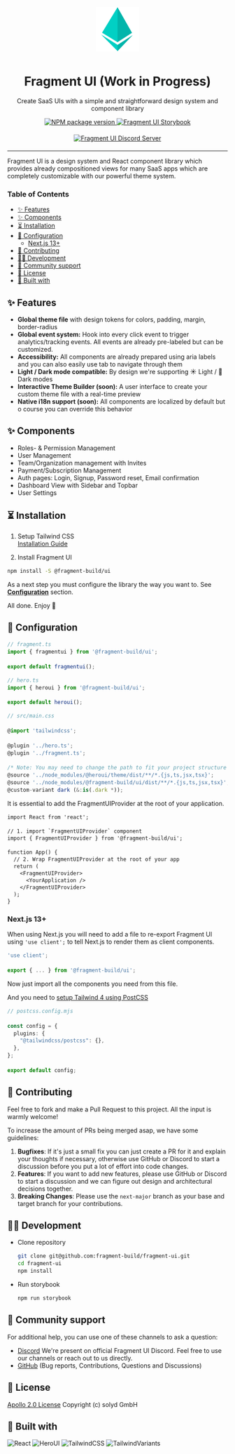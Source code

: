 <div align="center">
  <img style="height: 100px; margin-bottom: 10px;" src="public/assets/logo.svg" alt="Logo - Fragment UI" />
</div>
<div align="center">
  <h1>Fragment UI (Work in Progress)</h1>
  <p>Create SaaS UIs with a simple and straightforward design system and component library</p>
  <a href="https://www.npmjs.org/package/@fragment-build/ui">
    <img alt="NPM package version" src="https://img.shields.io/npm/v/@fragment-build/ui?label=npm&logo=npm">
  </a>
  <a href="https://fragment-build.github.io/fragment-ui/">
    <img alt="Fragment UI Storybook" src="https://raw.githubusercontent.com/storybookjs/brand/main/badge/badge-storybook.svg">
  </a>
</div>
<div align="center" style="margin: 20px">
  <a href="https://discord.gg/A4GrRkgpym">
    <img alt="Fragment UI Discord Server" src="https://img.shields.io/badge/join_discord_-7289da.svg?style=for-the-badge&logo=discord&logoColor=white">
  </a>
</div>

---

Fragment UI is a design system and React component library which provides already compositioned views for many SaaS apps which are completely customizable with our powerful theme system.

### Table of Contents
- [✨ Features](#-features)
- [✨ Components](#-components)
- [⏳ Installation](#-installation)
- [🔧 Configuration](#-configuration)
  - [Next.js 13+](#nextjs-13)
- [🤝 Contributing](#-contributing)
- [👨‍💻 Development](#-development)
- [🤝 Community support](#-community-support)
- [📝 License](#-license)
- [🔧 Built with](#-built-with)

## ✨ Features

- **Global theme file** with design tokens for colors, padding, margin, border-radius
- **Global event system:** Hook into every click event to trigger analytics/tracking events. All events are already pre-labeled but can be customized.
- **Accessibility:** All components are already prepared using aria labels and you can also easily use tab to navigate through them
- **Light / Dark mode compatible:** By design we're supporting ☀️ Light / 🌙 Dark modes
- **Interactive Theme Builder (soon):** A user interface to create your custom theme file with a real-time preview
- **Native i18n support (soon):** All components are localized by default but o course you can override this behavior

## ✨ Components

- Roles- & Permission Management
- User Management
- Team/Organization management with Invites
- Payment/Subscription Management
- Auth pages: Login, Signup, Password reset, Email confirmation
- Dashboard View with Sidebar and Topbar
- User Settings

## ⏳ Installation

1. Setup Tailwind CSS  
[Installation Guide](https://tailwindcss.com/docs/installation)

2. Install Fragment UI
```bash
npm install -S @fragment-build/ui
```

As a next step you must configure the library the way you want to. See [**Configuration**](#🔧-configuration) section.

All done. Enjoy 🎉

## 🔧 Configuration

```ts
// fragment.ts
import { fragmentui } from '@fragment-build/ui';

export default fragmentui();
```

```ts
// hero.ts
import { heroui } from '@fragment-build/ui';

export default heroui();
```

```ts
// src/main.css

@import 'tailwindcss';

@plugin '../hero.ts';
@plugin '../fragment.ts';

/* Note: You may need to change the path to fit your project structure */
@source '../node_modules/@heroui/theme/dist/**/*.{js,ts,jsx,tsx}';
@source '../node_modules/@fragment-build/ui/dist/**/*.{js,ts,jsx,tsx}';
@custom-variant dark (&:is(.dark *));
```

It is essential to add the FragmentUIProvider at the root of your application.

```tsx
import React from 'react';

// 1. import `FragmentUIProvider` component
import { FragmentUIProvider } from '@fragment-build/ui';

function App() {
  // 2. Wrap FragmentUIProvider at the root of your app
  return (
    <FragmentUIProvider>
      <YourApplication />
    </FragmentUIProvider>
  );
}
```

### Next.js 13+

When using Next.js you will need to add a file to re-export Fragment UI using `'use client';` to tell Next.js to render them as client components.

```ts
'use client';

export { ... } from '@fragment-build/ui';
```

Now just import all the components you need from this file.

And you need to [setup Tailwind 4 using PostCSS](https://tailwindcss.com/docs/installation/framework-guides/nextjs)

```ts
// postcss.config.mjs

const config = {
  plugins: {
    "@tailwindcss/postcss": {},
  },
};

export default config;
```

## 🤝 Contributing

Feel free to fork and make a Pull Request to this project. All the input is warmly welcome!

To increase the amount of PRs being merged asap, we have some guidelines:

1. **Bugfixes**: If it's just a small fix you can just create a PR for it and explain your thoughts if necessary, otherwise use GitHub or Discord to start a discussion before you put a lot of effort into code changes.
2. **Features**: If you want to add new features, please use GitHub or Discord to start a discussion and we can figure out design and architectural decisions together.
3. **Breaking Changes**: Please use the `next-major` branch as your base and target branch for your contributions.


## 👨‍💻 Development
- Clone repository

    ```bash
    git clone git@github.com:fragment-build/fragment-ui.git
    cd fragment-ui
    npm install
    ```

- Run storybook

    ```bash
    npm run storybook
    ```

## 🤝 Community support

For additional help, you can use one of these channels to ask a question:

- [Discord](https://discord.gg/A4GrRkgpym) We're present on official Fragment UI Discord. Feel free to use our channels or reach out to us directly.
- [GitHub](https://github.com/fragment-build/fragment-ui) (Bug reports, Contributions, Questions and Discussions)

## 📝 License

[Apollo 2.0 License](LICENSE.md) Copyright (c) solyd GmbH

## 🔧 Built with

![React](https://img.shields.io/badge/react-%2320232a.svg?style=for-the-badge&logo=react&logoColor=%2361DAFB)
![HeroUI](https://img.shields.io/badge/heroui-000000.svg?style=for-the-badge)
![TailwindCSS](https://img.shields.io/badge/tailwindcss-%2338B2AC.svg?style=for-the-badge&logo=tailwind-css&logoColor=white)
![TailwindVariants](https://img.shields.io/badge/tailwind_variants_-000000.svg?style=for-the-badge&logo=tailwind-css&logoColor=white)